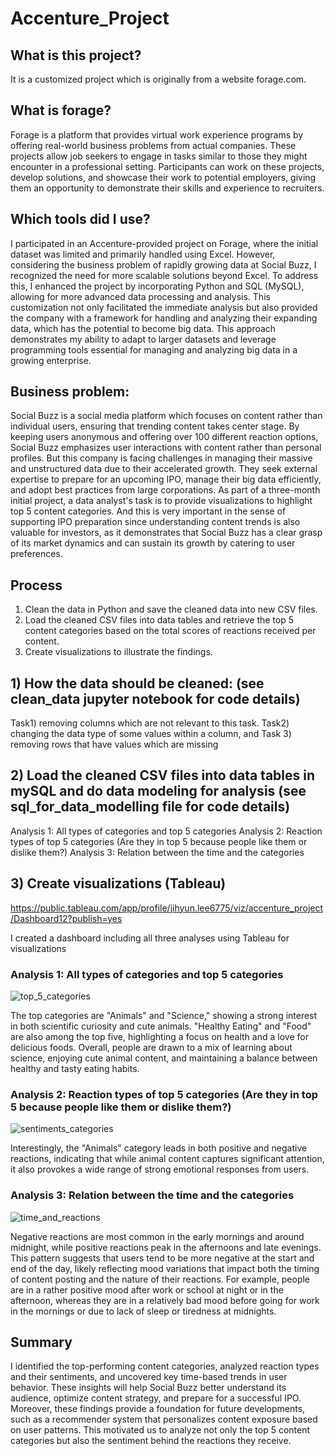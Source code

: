 # Accenture_Project

## What is this project?
It is a customized project which is originally from a website forage.com.

## What is forage?
Forage is a platform that provides virtual work experience programs by offering real-world business problems from actual companies. These projects allow job seekers to engage in tasks similar to those they might encounter in a professional setting. Participants can work on these projects, develop solutions, and showcase their work to potential employers, giving them an opportunity to demonstrate their skills and experience to recruiters.

## Which tools did I use?
I participated in an Accenture-provided project on Forage, where the initial dataset was limited and primarily handled using Excel. However, considering the business problem of rapidly growing data at Social Buzz, I recognized the need for more scalable solutions beyond Excel. To address this, I enhanced the project by incorporating Python and SQL (MySQL), allowing for more advanced data processing and analysis. This customization not only facilitated the immediate analysis but also provided the company with a framework for handling and analyzing their expanding data, which has the potential to become big data. This approach demonstrates my ability to adapt to larger datasets and leverage programming tools essential for managing and analyzing big data in a growing enterprise.

## Business problem: 
Social Buzz is a social media platform which focuses on content rather than individual users, ensuring that trending content takes center stage. By keeping users anonymous and offering over 100 different reaction options, Social Buzz emphasizes user interactions with content rather than personal profiles.
But this company is facing challenges in managing their massive and unstructured data due to their accelerated growth. They seek external expertise to prepare for an upcoming IPO, manage their big data efficiently, and adopt best practices from large corporations. As part of a three-month initial project, a data analyst's task is to provide visualizations to highlight top 5 content categories. And this is very important in the sense of supporting IPO preparation since understanding content trends is also valuable for investors, as it demonstrates that Social Buzz has a clear grasp of its market dynamics and can sustain its growth by catering to user preferences.

## Process 
1) Clean the data in Python and save the cleaned data into new CSV files.
2) Load the cleaned CSV files into data tables and retrieve the top 5 content categories based on the total scores of reactions received per content.
3) Create visualizations to illustrate the findings.

## 1) How the data should be cleaned: (see clean_data jupyter notebook for code details)
Task1) removing columns which are not relevant to this task.
Task2) changing the data type of some values within a column, and
Task 3) removing rows that have values which are missing

## 2) Load the cleaned CSV files into data tables in mySQL and do data modeling for analysis (see sql_for_data_modelling file for code details)
Analysis 1: All types of categories and top 5 categories
Analysis 2: Reaction types of top 5 categories (Are they in top 5 because people like them or dislike them?)
Analysis 3: Relation between the time and the categories

## 3) Create visualizations (Tableau)
https://public.tableau.com/app/profile/jihyun.lee6775/viz/accenture_project/Dashboard12?publish=yes

I created a dashboard including all three analyses using Tableau for visualizations

### Analysis 1: All types of categories and top 5 categories
![top_5_categories](https://github.com/user-attachments/assets/ad3243c9-3153-4885-8511-f7fc3c284486)

The top categories are "Animals" and "Science," showing a strong interest in both scientific curiosity and cute animals. "Healthy Eating" and "Food" are also among the top five, highlighting a focus on health and a love for delicious foods. Overall, people are drawn to a mix of learning about science, enjoying cute animal content, and maintaining a balance between healthy and tasty eating habits.

### Analysis 2: Reaction types of top 5 categories (Are they in top 5 because people like them or dislike them?)
![sentiments_categories](https://github.com/user-attachments/assets/2c81e74d-2fe5-476d-8e44-30def2f5ab86)

Interestingly, the "Animals" category leads in both positive and negative reactions, indicating that while animal content captures significant attention, it also provokes a wide range of strong emotional responses from users.

### Analysis 3: Relation between the time and the categories
![time_and_reactions](https://github.com/user-attachments/assets/1a95654f-d909-4d29-a8af-06544bedf2c1)

Negative reactions are most common in the early mornings and around midnight, while positive reactions peak in the afternoons and late evenings. This pattern suggests that users tend to be more negative at the start and end of the day, likely reflecting mood variations that impact both the timing of content posting and the nature of their reactions. For example, people are in a rather positive mood after work or school at night or in the afternoon, whereas they are in a relatively bad mood before going for work in the mornings or due to lack of sleep or tiredness at midnights. 

## Summary
I identified the top-performing content categories, analyzed reaction types and their sentiments, and uncovered key time-based trends in user behavior. These insights will help Social Buzz better understand its audience, optimize content strategy, and prepare for a successful IPO. Moreover, these findings provide a foundation for future developments, such as a recommender system that personalizes content exposure based on user patterns. This motivated us to analyze not only the top 5 content categories but also the sentiment behind the reactions they receive.
